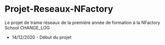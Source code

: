 # Projet-Reseaux-NFactory
Le projet de trame réseaux de la première année de formation à la NFactory School
CHANGE_LOG
- 14/12/2020 - Début du projet
